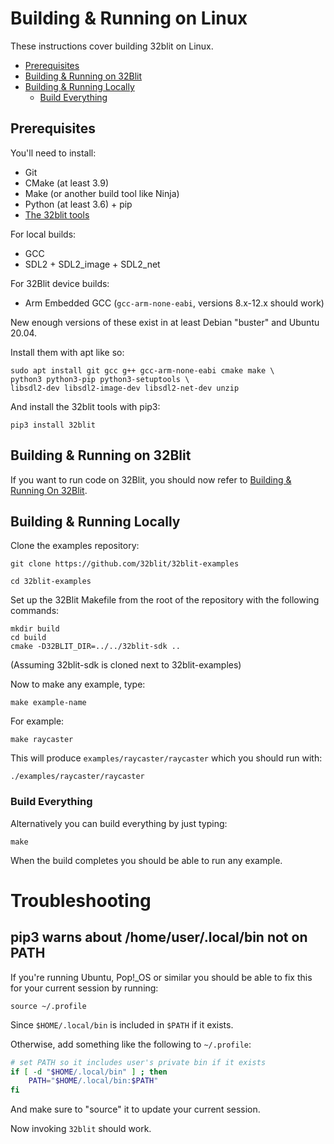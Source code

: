 # Building & Running on Linux <!-- omit in toc -->

These instructions cover building 32blit on Linux.

- [Prerequisites](#prerequisites)
- [Building & Running on 32Blit](#building--running-on-32blit)
- [Building & Running Locally](#building--running-locally)
  - [Build Everything](#build-everything)

## Prerequisites

You'll need to install:
 - Git
 - CMake (at least 3.9)
 - Make (or another build tool like Ninja)
 - Python (at least 3.6) + pip
 - [The 32blit tools](https://github.com/32blit/32blit-tools)

For local builds:
 - GCC
 - SDL2 + SDL2_image + SDL2_net

For 32Blit device builds:
 - Arm Embedded GCC (`gcc-arm-none-eabi`, versions 8.x-12.x should work)

New enough versions of these exist in at least Debian "buster" and Ubuntu 20.04.

Install them with apt like so:

```
sudo apt install git gcc g++ gcc-arm-none-eabi cmake make \
python3 python3-pip python3-setuptools \
libsdl2-dev libsdl2-image-dev libsdl2-net-dev unzip
```

And install the 32blit tools with pip3:

```
pip3 install 32blit
```

## Building & Running on 32Blit

If you want to run code on 32Blit, you should now refer to [Building & Running On 32Blit](32blit.md).

## Building & Running Locally


Clone the examples repository:
```
git clone https://github.com/32blit/32blit-examples

cd 32blit-examples
```

Set up the 32Blit Makefile from the root of the repository with the following commands:

```shell
mkdir build
cd build
cmake -D32BLIT_DIR=../../32blit-sdk ..
```
(Assuming 32blit-sdk is cloned next to 32blit-examples)

Now to make any example, type:

```shell
make example-name
```

For example:

```shell
make raycaster
```

This will produce `examples/raycaster/raycaster` which you should run with:

```shell
./examples/raycaster/raycaster
```

### Build Everything

Alternatively you can build everything by just typing:

```shell
make
```

When the build completes you should be able to run any example.

# Troubleshooting

## pip3 warns about /home/user/.local/bin not on PATH

If you're running Ubuntu, Pop!_OS or similar you should be able to fix this for your current session by running:

```
source ~/.profile
```

Since `$HOME/.local/bin` is included in `$PATH` if it exists.

Otherwise, add something like the following to `~/.profile`:

```bash
# set PATH so it includes user's private bin if it exists
if [ -d "$HOME/.local/bin" ] ; then
    PATH="$HOME/.local/bin:$PATH"
fi
```

And make sure to "source" it to update your current session.

Now invoking `32blit` should work.
